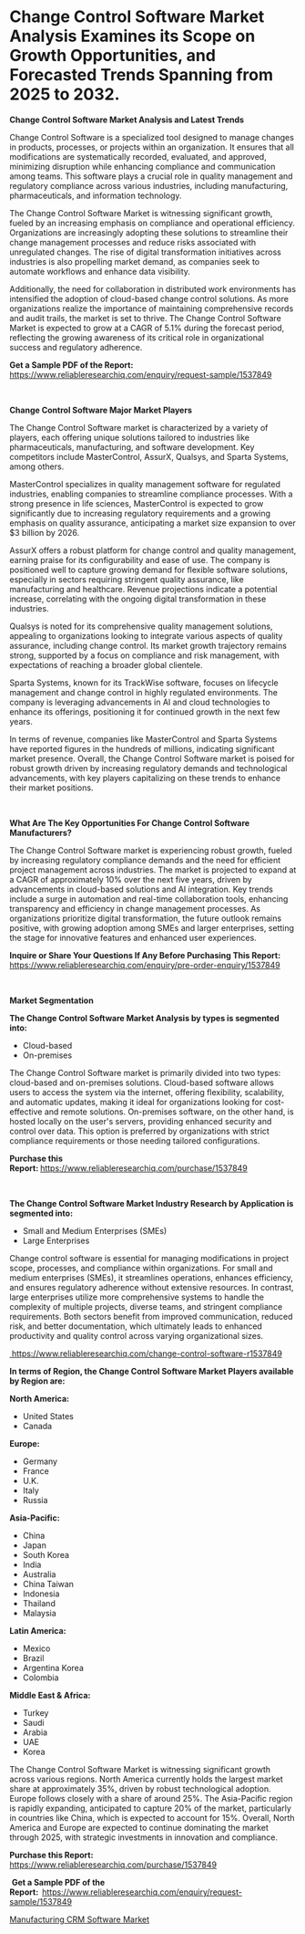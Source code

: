 <p><h1>Change Control Software Market Analysis Examines its Scope on Growth Opportunities, and Forecasted Trends Spanning from 2025 to 2032.</h1></p><p><strong>Change Control Software Market Analysis and Latest Trends</strong></p>
<p><p>Change Control Software is a specialized tool designed to manage changes in products, processes, or projects within an organization. It ensures that all modifications are systematically recorded, evaluated, and approved, minimizing disruption while enhancing compliance and communication among teams. This software plays a crucial role in quality management and regulatory compliance across various industries, including manufacturing, pharmaceuticals, and information technology.</p><p>The Change Control Software Market is witnessing significant growth, fueled by an increasing emphasis on compliance and operational efficiency. Organizations are increasingly adopting these solutions to streamline their change management processes and reduce risks associated with unregulated changes. The rise of digital transformation initiatives across industries is also propelling market demand, as companies seek to automate workflows and enhance data visibility.</p><p>Additionally, the need for collaboration in distributed work environments has intensified the adoption of cloud-based change control solutions. As more organizations realize the importance of maintaining comprehensive records and audit trails, the market is set to thrive. The Change Control Software Market is expected to grow at a CAGR of 5.1% during the forecast period, reflecting the growing awareness of its critical role in organizational success and regulatory adherence.</p></p>
<p><strong>Get a Sample PDF of the Report:&nbsp;</strong> <a href="https://www.reliableresearchiq.com/enquiry/request-sample/1537849?utm_campaign=2463&utm_medium=2&utm_source=Github&utm_content=ia&utm_term=10032025&utm_id=change-control-software">https://www.reliableresearchiq.com/enquiry/request-sample/1537849</a></p>
<p>&nbsp;</p>
<p><strong>Change Control Software Major Market Players</strong></p>
<p><p>The Change Control Software market is characterized by a variety of players, each offering unique solutions tailored to industries like pharmaceuticals, manufacturing, and software development. Key competitors include MasterControl, AssurX, Qualsys, and Sparta Systems, among others.</p><p>MasterControl specializes in quality management software for regulated industries, enabling companies to streamline compliance processes. With a strong presence in life sciences, MasterControl is expected to grow significantly due to increasing regulatory requirements and a growing emphasis on quality assurance, anticipating a market size expansion to over $3 billion by 2026.</p><p>AssurX offers a robust platform for change control and quality management, earning praise for its configurability and ease of use. The company is positioned well to capture growing demand for flexible software solutions, especially in sectors requiring stringent quality assurance, like manufacturing and healthcare. Revenue projections indicate a potential increase, correlating with the ongoing digital transformation in these industries.</p><p>Qualsys is noted for its comprehensive quality management solutions, appealing to organizations looking to integrate various aspects of quality assurance, including change control. Its market growth trajectory remains strong, supported by a focus on compliance and risk management, with expectations of reaching a broader global clientele.</p><p>Sparta Systems, known for its TrackWise software, focuses on lifecycle management and change control in highly regulated environments. The company is leveraging advancements in AI and cloud technologies to enhance its offerings, positioning it for continued growth in the next few years.</p><p>In terms of revenue, companies like MasterControl and Sparta Systems have reported figures in the hundreds of millions, indicating significant market presence. Overall, the Change Control Software market is poised for robust growth driven by increasing regulatory demands and technological advancements, with key players capitalizing on these trends to enhance their market positions.</p></p>
<p>&nbsp;</p>
<p><strong>What Are The Key Opportunities For Change Control Software Manufacturers?</strong></p>
<p><p>The Change Control Software market is experiencing robust growth, fueled by increasing regulatory compliance demands and the need for efficient project management across industries. The market is projected to expand at a CAGR of approximately 10% over the next five years, driven by advancements in cloud-based solutions and AI integration. Key trends include a surge in automation and real-time collaboration tools, enhancing transparency and efficiency in change management processes. As organizations prioritize digital transformation, the future outlook remains positive, with growing adoption among SMEs and larger enterprises, setting the stage for innovative features and enhanced user experiences.</p></p>
<p><strong>Inquire or Share Your Questions If Any Before Purchasing This Report:</strong> <a href="https://www.reliableresearchiq.com/enquiry/pre-order-enquiry/1537849?utm_campaign=2463&utm_medium=2&utm_source=Github&utm_content=ia&utm_term=10032025&utm_id=change-control-software">https://www.reliableresearchiq.com/enquiry/pre-order-enquiry/1537849</a></p>
<p>&nbsp;</p>
<p><strong>Market Segmentation</strong></p>
<p><strong>The Change Control Software Market Analysis by types is segmented into:</strong></p>
<p><ul><li>Cloud-based</li><li>On-premises</li></ul></p>
<p><p>The Change Control Software market is primarily divided into two types: cloud-based and on-premises solutions. Cloud-based software allows users to access the system via the internet, offering flexibility, scalability, and automatic updates, making it ideal for organizations looking for cost-effective and remote solutions. On-premises software, on the other hand, is hosted locally on the user's servers, providing enhanced security and control over data. This option is preferred by organizations with strict compliance requirements or those needing tailored configurations.</p></p>
<p><strong>Purchase this Report:&nbsp;</strong><a href="https://www.reliableresearchiq.com/purchase/1537849?utm_campaign=2463&utm_medium=2&utm_source=Github&utm_content=ia&utm_term=10032025&utm_id=change-control-software">https://www.reliableresearchiq.com/purchase/1537849</a></p>
<p>&nbsp;</p>
<p><strong>The Change Control Software Market Industry Research by Application is segmented into:</strong></p>
<p><ul><li>Small and Medium Enterprises (SMEs)</li><li>Large Enterprises</li></ul></p>
<p><p>Change control software is essential for managing modifications in project scope, processes, and compliance within organizations. For small and medium enterprises (SMEs), it streamlines operations, enhances efficiency, and ensures regulatory adherence without extensive resources. In contrast, large enterprises utilize more comprehensive systems to handle the complexity of multiple projects, diverse teams, and stringent compliance requirements. Both sectors benefit from improved communication, reduced risk, and better documentation, which ultimately leads to enhanced productivity and quality control across varying organizational sizes.</p></p>
<p><a href="https://www.reliableresearchiq.com/change-control-software-r1537849?utm_campaign=2463&utm_medium=2&utm_source=Github&utm_content=ia&utm_term=10032025&utm_id=change-control-software">&nbsp;https://www.reliableresearchiq.com/change-control-software-r1537849</a></p>
<p><strong>In terms of Region, the Change Control Software Market Players available by Region are:</strong></p>
<p>
    <p> <strong> North America: </strong>
        <ul>
            <li>United States</li>
            <li>Canada</li>
        </ul>
        </p> 
    <p> <strong> Europe: </strong>
        <ul>
            <li>Germany</li>
            <li>France</li>
            <li>U.K.</li>
            <li>Italy</li>
            <li>Russia</li>
        </ul>
        </p> 
    <p> <strong> Asia-Pacific: </strong>
        <ul>
            <li>China</li>
            <li>Japan</li>
            <li>South Korea</li>
            <li>India</li>
            <li>Australia</li>
            <li>China Taiwan</li>
            <li>Indonesia</li>
            <li>Thailand</li>
            <li>Malaysia</li>
        </ul>
        </p> 
    <p> <strong> Latin America: </strong>
        <ul>
            <li>Mexico</li>
            <li>Brazil</li>
            <li>Argentina Korea</li>
            <li>Colombia</li>
        </ul>
        </p> 
    <p> <strong> Middle East & Africa: </strong>
        <ul>
            <li>Turkey</li>
            <li>Saudi</li>
            <li>Arabia</li>
            <li>UAE</li>
            <li>Korea</li>
        </ul>
    </p>
    </p>
<p><p>The Change Control Software Market is witnessing significant growth across various regions. North America currently holds the largest market share at approximately 35%, driven by robust technological adoption. Europe follows closely with a share of around 25%. The Asia-Pacific region is rapidly expanding, anticipated to capture 20% of the market, particularly in countries like China, which is expected to account for 15%. Overall, North America and Europe are expected to continue dominating the market through 2025, with strategic investments in innovation and compliance.</p></p>
<p><strong>Purchase this Report: </strong><a href="https://www.reliableresearchiq.com/purchase/1537849?utm_campaign=2463&utm_medium=2&utm_source=Github&utm_content=ia&utm_term=10032025&utm_id=change-control-software">https://www.reliableresearchiq.com/purchase/1537849</a></p>
<p>&nbsp;<strong>Get a Sample PDF of the Report:&nbsp;&nbsp;</strong><a href="https://www.reliableresearchiq.com/enquiry/request-sample/1537849?utm_campaign=2463&utm_medium=2&utm_source=Github&utm_content=ia&utm_term=10032025&utm_id=change-control-software">https://www.reliableresearchiq.com/enquiry/request-sample/1537849</a></p>
<p><strong></strong></p>
<p><p><a href="https://github.com/lelahokendo/Market-Research-Report-List-1/blob/main/manufacturing-crm-software-market.md?utm_campaign=2463&utm_medium=2&utm_source=Github&utm_content=ia&utm_term=10032025&utm_id=change-control-software">Manufacturing CRM Software Market</a></p></p>